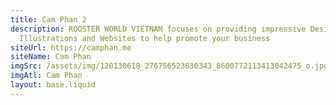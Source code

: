 ```yaml
---
title: Cam Phan 2
description: ROOSTER WORLD VIETNAM focuses on providing impressive Designs,
  Illustrations and Websites to help promote your business
siteUrl: https://camphan.me
siteName: Cam Phan
imgSrc: /assets/img/120130618_276756523630343_8600772113413042475_o.jpg
imgAtl: Cam Phan
layout: base.liquid
---
```

